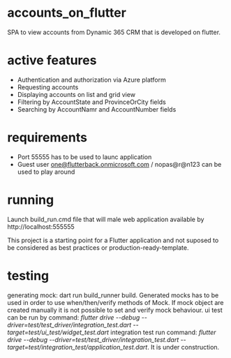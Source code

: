 # accounts_on_flutter

SPA to view accounts from Dynamic 365 CRM that is developed on flutter.
# active features
 - Authentication and authorization via Azure platform
 - Requesting accounts
 - Displaying accounts on list and grid view
 - Filtering by AccountState and ProvinceOrCity fields
 - Searching by AccountNamr and AccountNumber fields

# requirements
- Port 55555 has to be used to launc application
- Guest user one@flutterback.onmicrosoft.com / nopas@r@n123 can be used to play around

# running
 Launch build_run.cmd file that will male web application available by http://localhost:555555

This project is a starting point for a Flutter application and not suposed to be considered as best practices or production-ready-template.

# testing
generating mock: dart run build_runner build. Generated mocks has to be used in order to use when/then/verify methods of Mock. If mock object are created manually
it is not possible to set and verify mock behaviour.
ui test can be run by command: *flutter drive --debug --driver=test/test_driver/integration_test.dart --target=test/ui_test/widget_test.dart*
integration test run command: *flutter drive --debug --driver=test/test_driver/integration_test.dart --target=test/integration_test/application_test.dart*.
It is under construction.
